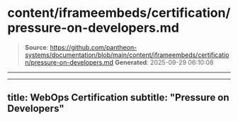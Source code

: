 # content/iframeembeds/certification/pressure-on-developers.md

> **Source**: https://github.com/pantheon-systems/documentation/blob/main/content/iframeembeds/certification/pressure-on-developers.md
> **Generated**: 2025-09-29 06:10:08

---

---
title: WebOps Certification
subtitle: "Pressure on Developers"
---

<Partial file="certification-guide/pressure-on-developers.md" />
